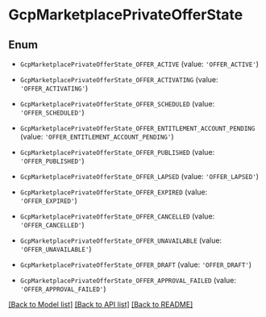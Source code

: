 # GcpMarketplacePrivateOfferState


## Enum

* `GcpMarketplacePrivateOfferState_OFFER_ACTIVE` (value: `'OFFER_ACTIVE'`)

* `GcpMarketplacePrivateOfferState_OFFER_ACTIVATING` (value: `'OFFER_ACTIVATING'`)

* `GcpMarketplacePrivateOfferState_OFFER_SCHEDULED` (value: `'OFFER_SCHEDULED'`)

* `GcpMarketplacePrivateOfferState_OFFER_ENTITLEMENT_ACCOUNT_PENDING` (value: `'OFFER_ENTITLEMENT_ACCOUNT_PENDING'`)

* `GcpMarketplacePrivateOfferState_OFFER_PUBLISHED` (value: `'OFFER_PUBLISHED'`)

* `GcpMarketplacePrivateOfferState_OFFER_LAPSED` (value: `'OFFER_LAPSED'`)

* `GcpMarketplacePrivateOfferState_OFFER_EXPIRED` (value: `'OFFER_EXPIRED'`)

* `GcpMarketplacePrivateOfferState_OFFER_CANCELLED` (value: `'OFFER_CANCELLED'`)

* `GcpMarketplacePrivateOfferState_OFFER_UNAVAILABLE` (value: `'OFFER_UNAVAILABLE'`)

* `GcpMarketplacePrivateOfferState_OFFER_DRAFT` (value: `'OFFER_DRAFT'`)

* `GcpMarketplacePrivateOfferState_OFFER_APPROVAL_FAILED` (value: `'OFFER_APPROVAL_FAILED'`)

[[Back to Model list]](../README.md#documentation-for-models) [[Back to API list]](../README.md#documentation-for-api-endpoints) [[Back to README]](../README.md)


